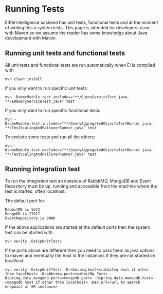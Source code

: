 # Running Tests

Eiffel Intelligence backend has unit tests, functional tests and at the moment
of writing this a system tests. This page is intended for developers used with
Maven so we assume the reader has some knowledge about Java development with Maven.

## Running unit tests and functional tests

All unit tests and functional tests are run automatically when EI is compiled with

    mvn clean install

If you only want to run specific unit tests:

    mvn -DsomeModule.test.includes="**/QueryServiceTest.java, **/ERQueryServiceTest.java" test

If you only want to run specific functional tests:

    mvn -DsomeModule.test.includes="**/QueryAggregatedObjectsTestRunner.java, **/TestScalingAndFailoverRunner.java" test

To exclude some tests and run all the others:

    mvn -DsomeModule.test.excludes="**/QueryAggregatedObjectsTestRunner.java, **/TestScalingAndFailoverRunner.java" test

## Running integration test

To run the integration test an instance of RabbitMQ, MongoDB and Event
Repository must be up, running and accessible from the machine where the test
is started, often localhost.

The default port for:

    RabbitMQ is 5672
    MongoDB is 27017
    EventRepository is 8080

If the above applications are started at the default ports then the system test
can be started with.

    mvn verify -DskipUnitTests

If the ports above are different then you need to pass them as java options to
maven and eventually the host to the instances if they are not started on localhost

    mvn verify -DskipUnitTests -Drabbitmq.host=<rabbitmq host if other than localhost> -Drabbitmq.port=<rabbitMq Port> -Dspring.data.mongodb.port=<mongodb port> -Dspring.data.mongodb.host=<mongodb host if other than localhost> -Der.url=<url to search endpoint of ER instance>
